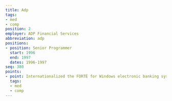 ```yaml
---
title: Adp
tags:
- med
- comp
position: 2
employer: ADP Financial Services
abbreviation: adp
positions:
- position: Senior Programmer
  start: 1996
  end: 1997
  dates: 1996-1997
seq: 380
points:
- point: Internationalized the FORTÉ for Windows electronic banking system.
  tags:
  - med
  - comp
---
```


